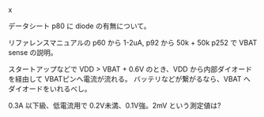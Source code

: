 x

データシート p80 に diode の有無について。

リファレンスマニュアルの
 p60 から 1-2uA,
 p92 から 50k + 50k p252 で VBAT sense の説明。

スタートアップなどで
  VDD > VBAT + 0.6V
のとき、VDD から内部ダイオードを経由して VBATピンへ電流が流れる。
バッテリなどが繋がるなら、VBAT へダイオードをいれるべし。

0.3A 以下級、低電流用で 0.2V未満、0.1V強。2mV という測定値は?
